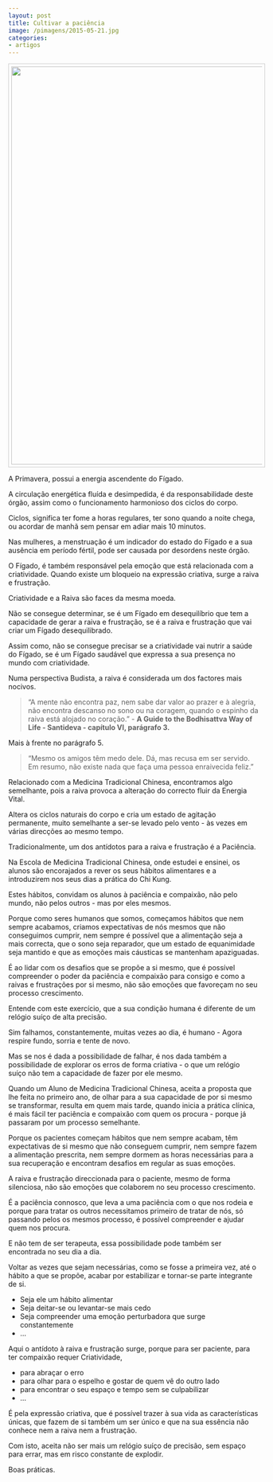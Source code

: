 ```yaml
---
layout: post
title: Cultivar a paciência
image: /pimagens/2015-05-21.jpg
categories:
- artigos
---
```

<p align="center"><img src="http://devagar.org/pimagens/2015-05-21.jpg" style="border: 1px solid #ccc; padding: 5px; width: 800px"></p>

A Primavera, possui a energia ascendente do Fígado.

A circulação energética fluída e desimpedida, é da responsabilidade deste órgão, assim como o funcionamento harmonioso dos ciclos do corpo.

Ciclos, significa ter fome a horas regulares, ter sono quando a noite chega, ou acordar de manhã sem pensar em adiar mais 10 minutos.

Nas mulheres, a menstruação é um indicador do estado do Fígado e a sua ausência em período fértil, pode ser causada por desordens neste órgão.

O Fígado, é também responsável pela emoção que está relacionada com a criatividade. Quando existe um bloqueio na expressão criativa, surge a raiva e frustração.

Criatividade e a Raiva são faces da mesma moeda.

Não se consegue determinar, se é um Fígado em desequilíbrio que tem a capacidade de gerar a raiva e frustração, se é a raiva e frustração que vai criar um Fígado desequilibrado. 

Assim como, não se consegue precisar se a criatividade vai nutrir a saúde do Fígado, se é um Fígado saudável que expressa a sua presença no mundo com criatividade. 

Numa perspectiva Budista, a raiva é considerada um dos factores mais nocivos.

>“A mente não encontra paz, nem sabe dar valor ao prazer e à alegria, não encontra descanso no sono ou na coragem, quando o espinho da raiva está alojado no coração.” - **A Guide to the Bodhisattva Way of Life - Santideva - capítulo VI, parágrafo 3.**

Mais à frente no parágrafo 5.

>“Mesmo os amigos têm medo dele. Dá, mas recusa em ser servido. Em resumo, não existe nada que faça uma pessoa enraivecida feliz.”

Relacionado com a Medicina Tradicional Chinesa, encontramos algo semelhante, pois a raiva provoca a alteração do correcto fluir da Energia Vital.

Altera os ciclos naturais do corpo e cria um estado de agitação permanente, muito semelhante a ser-se levado pelo vento - às vezes em várias direcções ao mesmo tempo. 

Tradicionalmente, um dos antídotos para a raiva e frustração é a Paciência.

Na Escola de Medicina Tradicional Chinesa, onde estudei e ensinei, os alunos são encorajados a rever os seus hábitos alimentares e a introduzirem nos seus dias a prática do Chi Kung. 

Estes hábitos, convidam os alunos à paciência e compaixão, não pelo mundo, não pelos outros - mas por eles mesmos. 

Porque como seres humanos que somos, começamos hábitos que nem sempre acabamos, criamos expectativas de nós mesmos que não conseguimos cumprir, nem sempre é possível que a alimentação seja a mais correcta, que o sono seja reparador, que um estado de equanimidade seja mantido e que as emoções mais cáusticas se mantenham apaziguadas. 

É ao lidar com os desafios que se propõe a si mesmo, que é possível compreender o poder da paciência e compaixão para consigo e como a raivas e frustrações por si mesmo, não são emoções que favoreçam no seu processo crescimento.  

Entende com este exercício, que a sua condição humana é diferente de um relógio suíço de alta precisão. 

Sim falhamos, constantemente, muitas vezes ao dia, é humano - Agora respire fundo, sorria e tente de novo. 

Mas se nos é dada a possibilidade de falhar, é nos dada também a possibilidade de explorar os erros de forma criativa - o que um relógio suíço não tem a capacidade de fazer por ele mesmo. 

Quando um Aluno de Medicina Tradicional Chinesa, aceita a proposta que lhe feita no primeiro ano, de olhar para a sua capacidade de por si mesmo se transformar, resulta em quem mais tarde, quando inicia a prática clínica, é mais fácil ter paciência e compaixão com quem os procura - porque já passaram por um processo semelhante.  

Porque os pacientes começam hábitos que nem sempre acabam, têm expectativas de si mesmo que não conseguem cumprir, nem sempre fazem a alimentação prescrita, nem sempre dormem as horas necessárias para a sua recuperação e encontram desafios em regular as suas emoções. 

A raiva e frustração direccionada para o paciente, mesmo de forma silenciosa, não são emoções que colaborem no seu processo crescimento.   

É a paciência connosco, que leva a uma paciência com o que nos rodeia e porque para tratar os outros necessitamos primeiro de tratar de nós, só passando pelos os mesmos processo, é possível compreender e ajudar quem nos procura. 

E não tem de ser terapeuta, essa possibilidade pode também ser encontrada no seu dia a dia.

Voltar as vezes que sejam necessárias, como se fosse a primeira vez, até o hábito a que se propõe, acabar por estabilizar e tornar-se parte integrante de si.

+ Seja ele um hábito alimentar
+ Seja deitar-se ou levantar-se mais cedo 
+ Seja compreender uma emoção perturbadora que surge constantemente 
+ …

Aqui o antídoto à raiva e frustração surge, porque para ser paciente, para ter compaixão requer Criatividade, 

+ para abraçar o erro
+ para olhar para o espelho e gostar de quem vê do outro lado
+ para encontrar o seu espaço e tempo sem se culpabilizar
+ …

É pela expressão criativa, que é possível trazer à sua vida as características únicas, que fazem de si também um ser único e que na sua essência não conhece nem a raiva nem a frustração.

Com isto, aceita não ser mais um relógio suíço de precisão, sem espaço para errar, mas em risco constante de explodir.

Boas práticas.